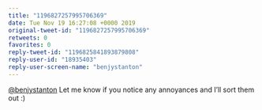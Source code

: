 ```yaml
---
title: "1196827257995706369"
date: Tue Nov 19 16:27:08 +0000 2019
original-tweet-id: "1196827257995706369"
retweets: 0
favorites: 0
reply-tweet-id: "1196825841893879808"
reply-user-id: "18935403"
reply-user-screen-name: "benjystanton"
---
```

<a href="https://twitter.com/benjystanton">@benjystanton</a> Let me know if you notice any annoyances and I’ll sort them out :)
